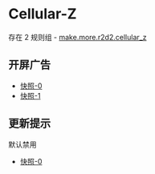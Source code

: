 # Cellular-Z

存在 2 规则组 - [make.more.r2d2.cellular_z](/src/apps/make.more.r2d2.cellular_z.ts)

## 开屏广告

- [快照-0](https://i.gkd.li/import/13987038)
- [快照-1](https://i.gkd.li/import/13978978)

## 更新提示

默认禁用

- [快照-0](https://i.gkd.li/import/13608563)
